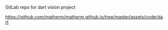 GitLab repo for dart vision project

https://github.com/matherm/matherm.github.io/tree/master/assets/code/dart
